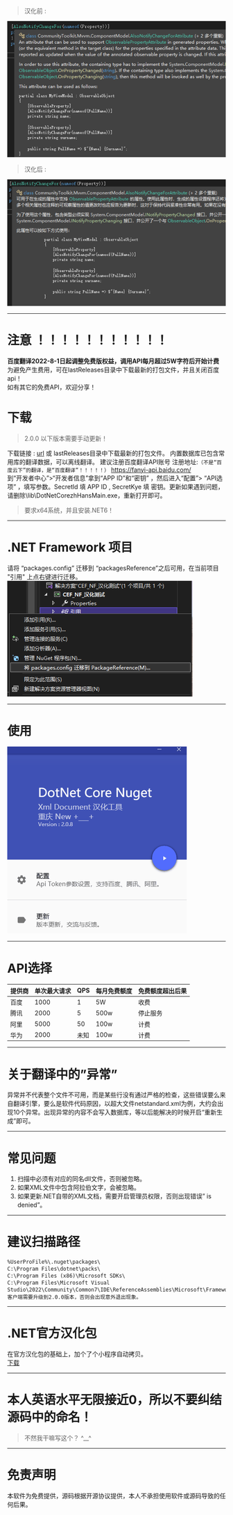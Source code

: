 >汉化前 :    

![image](imgs/01%20%E6%B1%89%E5%8C%96%E5%89%8D.png)    

> 汉化后 :    

![image](imgs/03%20%E6%B1%89%E5%8C%96%E5%90%8E.png)    

---
# 注意 ！！！！！！！！！！！
 **百度翻译2022-8-1日起调整免费版权益，调用API每月超过5W字符后开始计费**   
为避免产生费用，可在lastReleases目录中下载最新的打包文件，并且关闭百度api！   
如有其它的免费API，欢迎分享！   

# 下载
> 2.0.0 以下版本需要手动更新！    

下载链接 : [url](http://www.wyj55.cn/DotNetCoreZhHans.html) 或 lastReleases目录中下载最新的打包文件。
内置数据库已包含常用库的翻译数据，可以离线翻译。
建议注册百度翻译API账号 注册地址:`（不是“百度云下”的翻译，是“百度翻译”！！！！！）` https://fanyi-api.baidu.com/    
到“开发者中心”>“开发者信息”拿到“APP ID”和“密钥” ，然后进入“配置”> “API选项” ，填写参数。Secretld 填  APP ID , SecretKye 填 密钥。更新如果遇到问题，请删除\lib\DotNetCorezhHansMain.exe，重新打开即可。

> 要求x64系统，并且安装.NET6！

---

# .NET Framework 项目
请将 “packages.config” 迁移到 “packagesReference”之后可用，在当前项目 "引用" 上点右键进行迁移。    
![image](imgs/02%20NET%20Framework%20%E9%A1%B9%E7%9B%AE%E8%BF%81%E7%A7%BB.png)

---    

# 使用    
![image](imgs/%E4%BD%BF%E7%94%A8.gif)    

---    

# API选择

提供商  | 单次最大请求 | QPS | 每月免费额度 | 免费额度超出后果
---  |  --      | --    | --        | --
百度 |  1000    | 1     |   5W      | 收费
腾讯 |  2000    | 5     |   500w    | 停止服务
阿里 |  5000    | 50    |   100w    | 计费
华为 |  2000    | 未知  |   100w    | 计费
---

# 关于翻译中的”异常”
异常并不代表整个文件不可用，而是某些行没有通过严格的检查，这些错误要么来自翻译引擎，要么是软件代码原因，以超大文件netstandard.xml为例，大约会出现10个异常。出现异常的内容不会写入数据库，等以后能解决的时候开启“重新生成”即可。

---

# 常见问题
1.	扫描中必须有对应的同名dll文件，否则被忽略。
1.  如果XML文件中包含阿拉伯文字，会被忽略。
1.  如果更新.NET自带的XML文档，需要开启管理员权限，否则出现错误” is denied”。

---

# 建议扫描路径
```
%UserProFile%\.nuget\packages\
C:\Program Files\dotnet\packs\
C:\Program Files (x86)\Microsoft SDKs\
C:\Program Files\Microsoft Visual Studio\2022\Community\Common7\IDE\ReferenceAssemblies\Microsoft\Framework\
客户端需要升级到2.0.0版本，否则会出现意外退出现象。
```

---

# .NET官方汉化包
在官方汉化包的基础上，加个了个小程序自动拷贝。   
[下载](http://www.wyj55.cn/download/DotNetCorezhHans/Dotnet-Intellisense1.0.0.0.7z)

---

# 本人英语水平无限接近0，所以不要纠结源码中的命名！
> 不然我干嘛写这个？ ^__^      
---
# 免责声明
本软件为免费提供，源码根据开源协议提供，本人不承担使用软件或源码导致的任何后果。